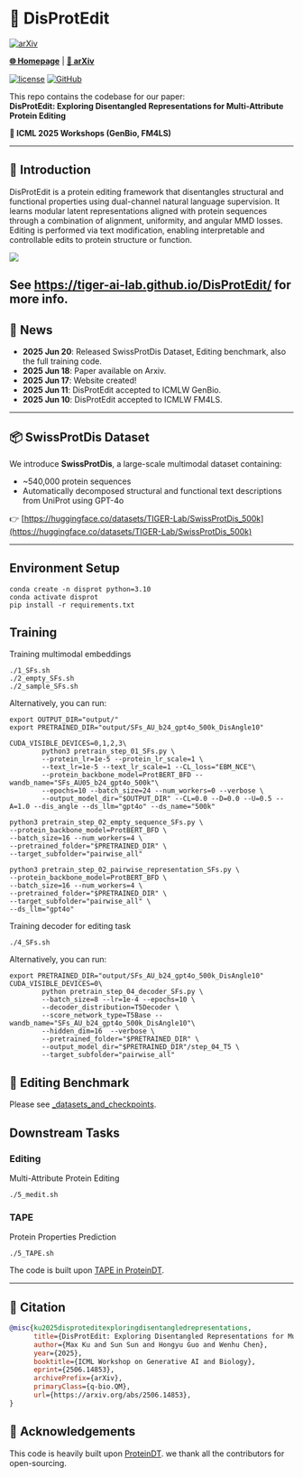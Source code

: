 # 🧬 DisProtEdit

[![arXiv](https://img.shields.io/badge/arXiv-2506.14853-b31b1b.svg)](https://arxiv.org/abs/2506.14853)

[**🌐 Homepage**](https://tiger-ai-lab.github.io/DisProtEdit/)  | [**📖 arXiv**](https://arxiv.org/abs/2506.14853) 

[![license](https://img.shields.io/github/license/TIGER-AI-Lab/DisProtEdit.svg)](https://github.com/TIGER-AI-Lab/DisProtEdit/blob/main/LICENSE)
[![GitHub](https://img.shields.io/github/stars/TIGER-AI-Lab/DisProtEdit?style=social)](https://github.com/TIGER-AI-Lab/DisProtEdit)

This repo contains the codebase for our paper:  
**DisProtEdit: Exploring Disentangled Representations for Multi-Attribute Protein Editing**

**📍 ICML 2025 Workshops (GenBio, FM4LS)**

---

## 📌 Introduction

DisProtEdit is a protein editing framework that disentangles structural and functional properties using dual-channel natural language supervision. It learns modular latent representations aligned with protein sequences through a combination of alignment, uniformity, and angular MMD losses. Editing is performed via text modification, enabling interpretable and controllable edits to protein structure or function.

![](https://tiger-ai-lab.github.io/DisProtEdit/static/images/method.png)

See https://tiger-ai-lab.github.io/DisProtEdit/ for more info.
---

## 📰 News

- **2025 Jun 20**: Released SwissProtDis Dataset, Editing benchmark, also the full training code.
- **2025 Jun 18**: Paper available on Arxiv.
- **2025 Jun 17**: Website created!  
- **2025 Jun 11**: DisProtEdit accepted to ICMLW GenBio.
- **2025 Jun 10**: DisProtEdit accepted to ICMLW FM4LS.  

---

## 📦 SwissProtDis Dataset

We introduce **SwissProtDis**, a large-scale multimodal dataset containing:
- ~540,000 protein sequences
- Automatically decomposed structural and functional text descriptions from UniProt using GPT-4o

👉 [https://huggingface.co/datasets/TIGER-Lab/SwissProtDis_500k](https://huggingface.co/datasets/TIGER-Lab/SwissProtDis_500k)

---

## Environment Setup

```
conda create -n disprot python=3.10
conda activate disprot
pip install -r requirements.txt
```

## Training

Training multimodal embeddings
```shell
./1_SFs.sh 
./2_empty_SFs.sh 
./2_sample_SFs.sh
```

Alternatively, you can run:
```shell
export OUTPUT_DIR="output/"
export PRETRAINED_DIR="output/SFs_AU_b24_gpt4o_500k_DisAngle10"

CUDA_VISIBLE_DEVICES=0,1,2,3\
        python3 pretrain_step_01_SFs.py \
        --protein_lr=1e-5 --protein_lr_scale=1 \
        --text_lr=1e-5 --text_lr_scale=1 --CL_loss="EBM_NCE"\
        --protein_backbone_model=ProtBERT_BFD --wandb_name="SFs_AU05_b24_gpt4o_500k"\
        --epochs=10 --batch_size=24 --num_workers=0 --verbose \
        --output_model_dir="$OUTPUT_DIR" --CL=0.0 --D=0.0 --U=0.5 --A=1.0 --dis_angle --ds_llm="gpt4o" --ds_name="500k"

python3 pretrain_step_02_empty_sequence_SFs.py \
--protein_backbone_model=ProtBERT_BFD \
--batch_size=16 --num_workers=4 \
--pretrained_folder="$PRETRAINED_DIR" \
--target_subfolder="pairwise_all"

python3 pretrain_step_02_pairwise_representation_SFs.py \
--protein_backbone_model=ProtBERT_BFD \
--batch_size=16 --num_workers=4 \
--pretrained_folder="$PRETRAINED_DIR" \
--target_subfolder="pairwise_all" \
--ds_llm="gpt4o"

```

Training decoder for editing task
```shell
./4_SFs.sh
```

Alternatively, you can run:
```shell
export PRETRAINED_DIR="output/SFs_AU_b24_gpt4o_500k_DisAngle10"
CUDA_VISIBLE_DEVICES=0\
        python pretrain_step_04_decoder_SFs.py \
        --batch_size=8 --lr=1e-4 --epochs=10 \
        --decoder_distribution=T5Decoder \
        --score_network_type=T5Base --wandb_name="SFs_AU_b24_gpt4o_500k_DisAngle10"\
        --hidden_dim=16  --verbose \
        --pretrained_folder="$PRETRAINED_DIR" \
        --output_model_dir="$PRETRAINED_DIR"/step_04_T5 \
        --target_subfolder="pairwise_all"
```

## 🧪 Editing Benchmark

Please see [_datasets_and_checkpoints](https://github.com/TIGER-AI-Lab/DisProtEdit/blob/main/_datasets_and_checkpoints).

## Downstream Tasks

### Editing

Multi-Attribute Protein Editing
```shell
./5_medit.sh
```

### TAPE

Protein Properties Prediction
```shell
./5_TAPE.sh
```

The code is built upon [TAPE in ProteinDT](https://github.com/chao1224/ProteinDT/blob/main/examples/downstream_TAPE.py).

---


## 📖 Citation

```bibtex
@misc{ku2025disproteditexploringdisentangledrepresentations,
      title={DisProtEdit: Exploring Disentangled Representations for Multi-Attribute Protein Editing}, 
      author={Max Ku and Sun Sun and Hongyu Guo and Wenhu Chen},
      year={2025},
      booktitle={ICML Workshop on Generative AI and Biology},
      eprint={2506.14853},
      archivePrefix={arXiv},
      primaryClass={q-bio.QM},
      url={https://arxiv.org/abs/2506.14853}, 
}
```

## 💞 Acknowledgements
This code is heavily built upon [ProteinDT](https://github.com/chao1224/ProteinDT). we thank all the contributors for open-sourcing.



